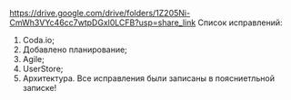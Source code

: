 https://drive.google.com/drive/folders/1Z205Ni-CmWh3VYc46cc7wtpDGxl0LCFB?usp=share_link
Список исправлений:
1) Coda.io;
2) Добавлено планирование;
3) Agile;
4) UserStore;
5) Архитектура. 
Все исправления были записаны в поясниетльной записке!
